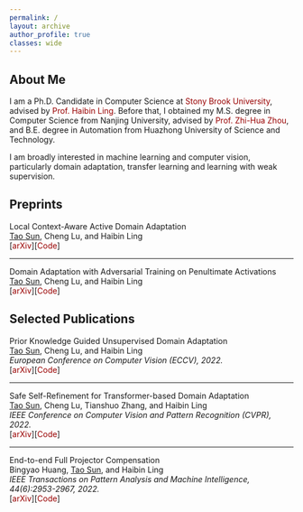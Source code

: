 ```yaml
---
permalink: /
layout: archive
author_profile: true
classes: wide
---
```


<style>a{ TEXT-DECORATION:none;}a:hover{TEXT-DECORATION:underline;}</style>


## About Me

I am a Ph.D. Candidate in Computer Science at <a href="https://www.cs.stonybrook.edu/" target="_blank" rel="nofollow" style="color:#990000;">Stony Brook University</a>, advised by <a href="https://www3.cs.stonybrook.edu/~hling/" target="_blank" rel="nofollow" style="color:#990000;">Prof. Haibin Ling</a>. Before that, I obtained my M.S. degree in Computer Science from Nanjing University, advised by <a href="https://cs.nju.edu.cn/zhouzh/" target="_blank" rel="nofollow" style="color:#990000;">Prof. Zhi-Hua Zhou</a>, and B.E. degree in Automation from Huazhong University of Science and Technology.

I am broadly interested in machine learning and computer vision, particularly domain adaptation, transfer learning and learning with weak supervision. 


## Preprints
<div class="publication">          
   <link rel="stylesheet" href="/assets/css/my.css"> 
   <div class="text">         
     <div class="title">Local Context-Aware Active Domain Adaptation</div>         
     <div class="authors"><a style="text-decoration:underline;">Tao Sun</a>, Cheng Lu, and Haibin Ling </div> 
     [<a href="https://arxiv.org/abs/2208.12856" target="_blank" rel="nofollow" style="color:#990000;">arXiv</a>][<a href="https://github.com/tsun/LADA" target="_blank" rel="nofollow" style="color:#990000;">Code</a>]  
   </div>         
 </div> 

---

<div class="publication">          
   <link rel="stylesheet" href="/assets/css/my.css">         
   <div class="text">         
     <div class="title">Domain Adaptation with Adversarial Training on Penultimate Activations</div>       
     <div class="authors"><a style="text-decoration:underline;">Tao Sun</a>, Cheng Lu, and Haibin Ling </div> 
     [<a href="https://arxiv.org/abs/2208.12853" target="_blank" rel="nofollow" style="color:#990000;">arXiv</a>][<a href="https://github.com/tsun/APA" target="_blank" rel="nofollow" style="color:#990000;">Code</a>]    
   </div>         
 </div> 


## Selected Publications

<div class="publication">          
   <link rel="stylesheet" href="/assets/css/my.css">        
   <div class="text">         
     <div class="title">Prior Knowledge Guided Unsupervised Domain Adaptation</div>         
     <div class="authors"><a style="text-decoration:underline;">Tao Sun</a>, Cheng Lu, and Haibin Ling </div>         
     <div> <em>European Conference on Computer Vision (ECCV), 2022. </em> </div> 
     [<a href="https://arxiv.org/abs/2207.08877" target="_blank" rel="nofollow" style="color:#990000;">arXiv</a>][<a href="https://github.com/tsun/KUDA" target="_blank" rel="nofollow" style="color:#990000;">Code</a>]       
   </div>         
 </div> 

---

<div class="publication">          
   <link rel="stylesheet" href="/assets/css/my.css">        
   <div class="text">         
     <div class="title">Safe Self-Refinement for Transformer-based Domain Adaptation</div>         
     <div class="authors"><a style="text-decoration:underline;">Tao Sun</a>, Cheng Lu, Tianshuo Zhang, and Haibin Ling </div>         
     <div> <em>IEEE Conference on Computer Vision and Pattern Recognition (CVPR), 2022.</em> </div>
     [<a href="https://arxiv.org/abs/2204.07683" target="_blank" rel="nofollow" style="color:#990000;">arXiv</a>][<a href="https://github.com/tsun/SSRT" target="_blank" rel="nofollow" style="color:#990000;">Code</a>]
   </div>         
</div> 

---

<div class="publication">          
   <link rel="stylesheet" href="/assets/css/my.css">        
   <div class="text">         
     <div class="title">End-to-end Full Projector Compensation</div>         
     <div class="authors">Bingyao Huang, <a style="text-decoration:underline;">Tao Sun</a>, and Haibin Ling </div>         
     <div>   <em>IEEE Transactions on Pattern Analysis and Machine Intelligence, 44(6):2953-2967, 2022.</em> </div>
     [<a href="https://arxiv.org/abs/2008.00965" target="_blank" rel="nofollow" style="color:#990000;">arXiv</a>][<a href="https://github.com/BingyaoHuang/CompenNeSt-plusplus" target="_blank" rel="nofollow" style="color:#990000;">Code</a>]
     </div>               
</div> 



